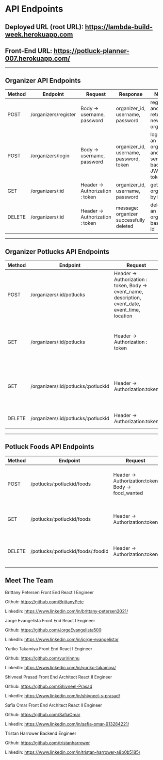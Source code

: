 # API Endpoints

## Deployed URL (root URL): https://lambda-build-week.herokuapp.com

## Front-End URL: https://potluck-planner-007.herokuapp.com/
---
## Organizer API Endpoints

|Method   | Endpoint      |Request    | Response  | Notes  |
|------   | -----------   | ------- | ------- | ------ |
|POST     | /organizers/register   | Body -> username, password    | organizer_id, username, password| registers and returns a new organizer   |
|POST     | /organizers/login   | Body -> username, password    | organizer_id, username, password, token| logs in an organizer and sends back JWT token  |
|GET     | /organizers/:id   | Header -> Authorization : token   | organizer_id, username, password| gets organizer by id,   |
|DELETE     | /organizers/:id   | Header -> Authorization : token  | message: organizer successfully deleted | deletes an organizer based on id  |

---

## Organizer Potlucks API Endpoints
|Method   | Endpoint      |Request    | Response  | Notes  |
|------   | -----------   | ------- | ------- | ------ |
|POST     | /organizers/:id/potlucks   | Header -> Authorization : token, Body -> event_name, description, event_date, event_time, location     |potluck_id, organizer_id, event_name, description, event_date, event_time, location| creates a potluck for specific organizer|
|GET     | /organizers/:id/potlucks   | Header -> Authorization : token    | potluck_id, organizer_id, event_name, description, event_date, event_time, location| gets all potlucks from an organizer |
|GET     | /organizers/:id/potlucks/:potluckid   | Header -> Authorization:token     | potluck_id, organizer_id, event_name, description, event_date, event_time, location| gets single potluck by potluck ID |
|DELETE     | /organizers/:id/potlucks/:potluckid   |  Header -> Authorization:token     | 'Potluck Deleted!'| deletes single potluck  |

---

## Potluck Foods API Endpoints
|Method   | Endpoint      |Request    | Response  | Notes  |
|------   | -----------   | ------- | ------- | ------ |
|POST     | /potlucks/:potluckid/foods   | Header -> Authorization:token Body -> food_wanted |food_id, potluck_id, food_wanted | creates new food for a single potluck |
|GET     | /potlucks/:potluckid/foods   | Header -> Authorization:token    |[ { food_id,potluck_id, food_wanted } ]| list of foods for a single potluck|
|DELETE     | /potlucks/:potluckid/foods/:foodid   | Header -> Authorization:token | 'Food Deleted!'| deletes a single food item |


## Meet The Team

Brittany Petersen Front End React I Engineer

Github: https://github.com/BrittanyPete

LinkedIn: https://www.linkedin.com/in/brittany-petersen2021/

Jorge Evangelista Front End React I Engineer

Github: https://github.com/JorgeEvangelista500

LinkedIn: https://www.linkedin.com/in/jorge-evangelista/

Yuriko Takamiya Front End React I Engineer

Github: https://github.com/yuririnnnu

LinkedIn: https://www.linkedin.com/in/yuriko-takamiya/

Shivneel Prasad Front End Architect React II Engineer

Github: https://github.com/Shivneel-Prasad

LinkedIn: https://www.linkedin.com/in/shivneel-s-prasad/

Safia Omar Front End Architect React II Engineer

Github: https://github.com/SafiaOmar

LinkedIn: https://www.linkedin.com/in/safia-omar-913284221/

Tristan Harrower Backend Engineer

Github: https://github.com/tristanharrower

LinkedIn: https://www.linkedin.com/in/tristan-harrower-a8b0b5185/




